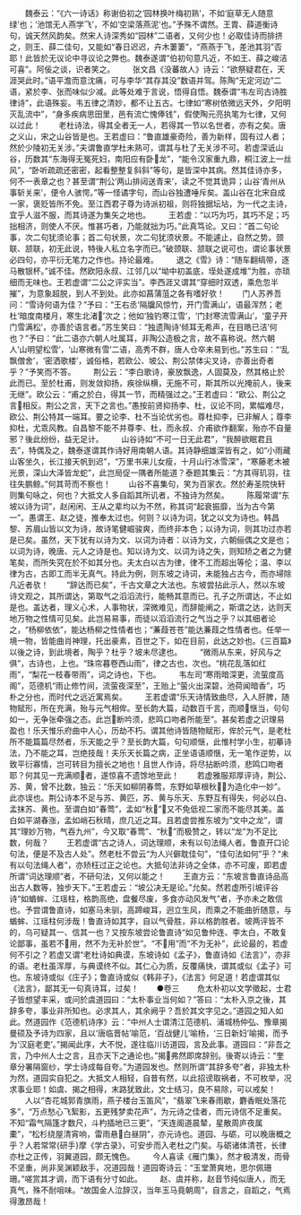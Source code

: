 <!-- { "loadSidebar": true } -->
　　魏泰云：“《六一诗话》称谢伯初之‘园林换叶梅初熟’，不如‘庭草无人随意绿’也；‘池馆无人燕学飞’，不如‘空梁落燕泥’也。”予殊不谓然。王胄、薛道衡诗句，诚天然风韵矣。然宋人诗深秀如“园林”二语者，又何少也！必取佳诗而排挤之，则王、薛二佳句，又能如“春日迟迟，卉木萋萋”，“燕燕于飞，差池其羽”否耶！此皆於无议论中寻议论之弊也。魏泰遂谓“伯初句意凡近，不如王、薛之峻洁可喜”。阿佞之谈，识者笑之。
　　张文昌《没蕃故人》诗云：“欲祭疑君在，天涯哭此时。”语平澹而意沈痛，可与李华“其存其没”数语并驾。陈陶“无定河边”二语，紧於李、张而味似少减。此等处难于言说，悟得自悟。魏泰谓“韦左司古诗胜律诗”，此语殊妄。韦五律之清妙，都不让五古。七律如“寒树依微远天外，夕阳明灭乱流中”，“身多疾病思田里，邑有流亡愧俸钱”，假使陶元亮执笔为七律，又何以过此！
　　老杜诗法，得其全者无一人，若得其一节以名世者，亦有之矣。唐之义山，宋之山谷皆是也。王若虚曰：“鲁直雄豪奇险，善为新样，固有过人者；然於少陵初无关涉。”夫谓鲁直学杜未熟可，谓其与杜了无关涉不可。若虚深诋山谷，历数其“东海得无冤死妇，南阳应有卧龙”，“能令汉家重九鼎，桐江波上一丝风”，“卧听疏疏还密密，起看整整复斜斜”等句，是皆深中其病。然其佳诗亦多，何不一表章之也？甚至谓“荆公‘两山排闼送青来’，读之不觉其诡异；山谷‘青州从事斩关来’，便令人骇愕。”等一怪谲字句，而山谷独遭唾斥矣。盖山谷在北宋自成一家，褒贬皆所不免。至江西君子尊为诗派初祖，则将独据坛坫，为一代之主诗，宜乎人滋不服，而其诗遂为集矢之地也。
　　王若虚：“以巧为巧，其巧不足；巧拙相济，则使人不厌。惟甚巧者，乃能就拙为巧。”此真笃论。又曰：“首二句论事，次二句犹须论事；首二句状景，次二句犹须状景。不能遽止，自然之势。颈联、颔联，初无此说，特後人私立名字而已。”破颈联、颔联之说可也，谓论事状景必四句，亦平衍无笔力之作也。持论最难。
　　退之《雪》诗：“随车翻缟带，逐马散银杯。”诚不佳。然欧阳永叔、江邻几以“坳中初盖底，垤处遂成堆”为胜，亦琐细而无味也。王若虚谓“二公之评实当”。李西涯又谓其“穿细时双透，乘危忽半摧”，为意象超脱，到人不到处。此亦如菖蒲菹之各有嗜好欤！
　　门人苏养吾问：“雪诗何语为佳？”予曰：“王右丞‘隔牖风惊竹，开门雪满山’，语最浑然；老杜‘暗度南楼月，寒生北渚’次之；他如‘独钓寒江雪’，‘门封寒流雪满山’，‘童子开门雪满松’，亦善於语言者。”苏生笑曰：“独遗陶诗‘倾耳无希声，在目皓已洁’何也？”予曰：“此二语亦六朝人吐属耳，非陶公造极之言，故不喜称说。然六朝人‘山明望松雪’，‘山寒微有雪’二语，高秀不群，唐人仓卒未易到也。”苏生曰：“‘乱飘僧舍’，‘密洒歌楼’，诚俗格，若欧公、坡公、荆公禁体尖叉诗，亦善出奇者乎？”予笑而不答。
　　荆公云：“李白歌诗，豪放飘逸，人固莫及，然其格止於此而已。至於杜甫，则发敛抑扬，疾徐纵横，无施不可，斯其所以光掩前人，後来无继”。欧公云：“甫之於白，得其一节，而精强过之。”王若虚曰：“欧公、荆公之言相反。荆公之言，天下之言也。”愚按前贤抑扬李、杜，议论不同，累幅难尽，欧公、荆公特其一端耳。要之论李、杜不当论优劣也。尊杜抑李，已非解人；尊李抑杜，尤乖风教。自昌黎不能不并尊李、杜，而永叔、介甫欲作翻案，殆亦不自量邪？後此纷纷，益无足计。
　　山谷诗如“不可一日无此君”，“我醉欲眠君且去”，特偶及之，魏泰遂谓其作诗好用南朝人语。其诗静细雄深皆有之，如“小雨藏山客坐久，长江接天帆到迟”，“万里书来儿女瘦，十月山行冰雪深”，“寒藤老木被光景，深山大泽皆龙蛇”，此岂局促一隅者所能道？泰题其集云：“方其得玑羽，往往失鹏鲸。”何其苛而不察也！
　　山谷不喜集句，笑为百家衣。然於寿圣院快轩则集句咏之，何也？大抵文人多自蹈其所讥者，不独诗为然矣。
　　陈履常谓“东坡以诗为词”，赵闲闲、王从之辈均以为不然，称其词“起衰振靡，当为古今第一”。愚谓王、赵之徒，推奉太过也。何则？以诗为词，犹之以文为诗也。韩昌黎、苏眉山皆以文为诗，故诗笔健崛骏爽，而终非本色；以诗为词，则其功过亦若是已矣。虽然，天下犹有以诗为文、以词为诗者：以诗为文，六朝俪偶之文是也；以词为诗，晚唐、元人之诗是也。知以诗为文、以词为诗之失，则知矫之者之为健笔矣，而所失究在於不如其分也。夫太白以古为律，律不工而超出等伦；温、李以律为古，古即工而半无真气。持此为例，则东坡之诗词，未能独占古今，而亦埽除凡近者欤！
　　“辞达而已矣”，千古文章之大法也。东坡尝拈此示人，然以东坡诗文观之，其所谓达，第取气之滔滔流行，能畅其意而已。孔子之所谓达，不止如是也。盖达者，理义心术，人事物状，深微难见，而辞能阐之，斯谓之达，达则天地万物之性情可见矣。此岂易易事，而徒以滔滔流行之气当之乎？以其细者论之，“杨柳依依”，能达杨柳之性情者也；“蒹葭苍苍”能达蒹葭之性情者也。任举一境一物，皆能曲肖神理，托出豪素，百世之下，如在目前，此达之妙也。《三百篇》以後之诗，到此境者，陶乎？杜乎？坡未尽逮也。
　　“微雨从东来，好风与之俱”，古诗也，上也。“珠帘暮卷西山雨”，律之古也，次也。“桃花乱落如红雨”，“梨花一枝春带雨”，词之诗也，下也。
　　韦左司“寒雨暗深更，流萤度高阁”，范德机“雨止修竹间，流萤夜深至”，王贻上“萤火出深碧，池荷闻暗香”，巧朴之分也，而时代之远近寓焉矣。
　　王若虚谓“乐天诗情致曲尽，入人肝脾，随物赋形，所在充满，殆与元气相侔。至长韵大篇，动数百千言，而顺惬当，句句如一，无争张牵强之态。此岂断吟须，悲鸣口吻者所能至”。甚矣若虚之识理易盈也！乐天惟乐府曲中人心，历劫不朽。谓其他诗皆随物赋形，侔於元气，是老杜所不能篇篇尽然者，乐天能之乎？至长韵大篇，句句顺惬，此惟村学小生，初摹诗法，乃不能之耳，岂绝技哉！夫乐天长篇之病，正坐语语顺惬，无一笔作逆势，以致平衍寡情，岂可转目为擅长之地也！且世人作诗，将尽拈断吟须，悲鸣口吻者耶？何其见一充满顺者，遂惊喜不遗馀地至此！
　　若虚雅服郑厚评诗，荆公、苏、黄，曾不比数，独云：“乐天如柳阴春莺，东野如草根秋，为造化中一妙”。此亦误也。荆公诗本不足与苏、黄匹，苏、黄与乐天、东野互有得失，何必以白、孟抹苏、黄也。至谓白如“春莺”，孟如“秋”，又不免低视二家而不能尽其美。盖白如平湖春涨，孟如峭石秋晴，庶几近之耳。且若虚尝推东坡为“文中之龙”，谓其“理妙万物，气吞九州”，今又取“春莺”、“秋”而极赞之，转以“龙”为不足比数，何哉？
　　王若虚谓“古之诗人，词达理顺，未有以句法绳人者。鲁直开口论句法，便是不及古人处”。然老杜不尝云“为人兴僻耽佳句”，“佳句法如何”乎？“未有以句法绳人者”，亦矫枉过正之论也。大抵句法非诗之全体，亦不可废，即若虚所谓“词达理顺”者，不研句法，又何以能之！
　　王直方云：“东坡言鲁直诗品高出古人数等，独步天下。”王若虚云：“坡公决无是论。”允矣。然若虚所引坡评谷诗“如蝤蛑、江瑶柱，格韵高绝，盘餐尽废，多食亦动风发气”者，予亦未之敢信也。予尝谓鲁直诗，如塞马未驯，高蹄峻耳，迥立生风，而乘之不能曲折随意，与蝤蛑、江瑶柱何涉哉！鲁直诗如其字，自以气骨胜，非以格韵胜者。坡两评皆不的，乌可疑其一、信其一也？又按东坡尝论鲁直诗“如见鲁仲连、李太白，不敢复论鄙事，虽若不用，然不为无补於世”。“不用”而“不为无补”，此论最的，若虚何不引之？若虚又谓“老杜诗如典谟，东坡诗如《孟子》，鲁直诗如《法言》”，亦非的语。老杜虽浑厚，与典谟终不似。其仁心为质，反覆痛快，谓其或似《孟子》可也。东坡诗或似《庄子》；鲁直诗或似《韩非子》，《法言》何足道！若虚谓其似《法言》，鄙其无一句真诗耳，过矣！
　　●卷三
　　危太朴初以文学徵起，士君子皆想望丰采，或问於虞道园曰：“太朴事业当何如？”答曰：“太朴入京之後，其辞多夸，事业非所知也。必求其人，其余阙乎？吾於其文字见之。”道园之知人如此。然道园作《范德机诗序》云：“中州人士谓清江范德机、浦城杨仲弘、豫章揭曼硕及予诗为四家，且以‘唐临晋帖’喻范，‘百战健儿’喻杨，‘三日新妇’喻揭，而予为‘汉庭老吏’。”揭闻此序，大不悦，遂往临川访道园，言及此事。道园曰：“非吾之言，乃中州人士之言，且亦天下之通论也。”揭弗然即席辞别。後寄以诗云：“奎章分署隔窗纱，学士诗成每自夸。”为道园发也。然则所谓“其辞多夸”者，非独太朴为然，道园实自犯之。大抵文人相轻，自昔有然，以此招谤取祸者，不可枚举，况求事业耶！如虞、揭之相得，末路犹致此，文士结习，良不易除，可以戒矣！
　　人以“杏花城郭青旗雨，燕子楼台玉笛风”，“翡翠飞来春雨歇，麝香眠处落花多”，“万点愁心飞絮影，五更残梦卖花声”，为元诗之佳者，而元诗信不足重矣。不知“霜气隔篷才数尺，斗杓插地已三更”，“天连阁道晨辇，星散周庐夜属橐”，“松杉绕屋清宵响，雷雨悬白昼阴”，亦元诗也。道园、与砺，可以晚唐概之乎？人若常常{研手}摩《学古录》，可安步而入老杜之门矣。与砺诸体清苍，长律亦杜之正传，羽翼道园，颇无愧色。
　　今人喜读《雁门集》，然才极清发，而骨不坚重，尚非吴渊颖敌手，况道园哉！道园寄诗云：“玉堂萧爽地，思尔佩珊珊。”嗟赏其才调，而下语有分寸如此。
　　赵、虞并称，赵音节纯似唐人，而无真气，殊不耐咀味。“故国金人泣辞汉，当年玉马竟朝周”，自言之，自蹈之，气焉得激昂哉！
